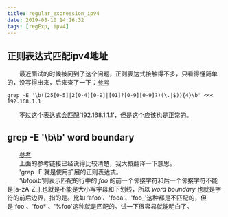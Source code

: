```yaml
---
title: regular_expression_ipv4
date: 2019-08-10 14:16:32
tags: [regExp, ipv4]
---
```

## 正则表达式匹配ipv4地址
　　最近面试的时候被问到了这个问题，正则表达式接触得不多，只看得懂简单的，没写得出来，后来查了一下：[参考](https://stackoverflow.com/questions/5284147/validating-ipv4-addresses-with-regexp)  

<!--more-->

```shell
grep -E '\b((25[0-5]|2[0-4][0-9]|[01]?[0-9][0-9]?)(\.|$)){4}\b' <<< 192.168.1.1
```
　　不过这个表达式会匹配‘192.168.1.1.1’，但是这个应该也是正常的。  

## grep -E '\b\b' word boundary
　　[参考](https://unix.stackexchange.com/questions/71537/confused-about-word-boundary)  
　　上面的参考链接已经说得比较清楚，我大概翻译一下意思。  
　　'grep -E'就是使用扩展的正则表达式。  
　　‘\bfoo\b’则表示匹配的行中的 *foo* 的前一个邻接字符和后一个邻接字符不能是[a-zA-Z_],也就是不能是大小写字母和下划线，所以 *word boundary* 也就是字符的前后边界，指的是。比如 ‘afoo’、'fooa'、'foo_'这种都是不匹配的，但是'foo'、'foo*'、'%foo'这种就是匹配的。试一下很容易就能明白了。  
